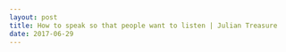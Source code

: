 ```yaml
---
layout: post
title: How to speak so that people want to listen | Julian Treasure
date: 2017-06-29
---
```


